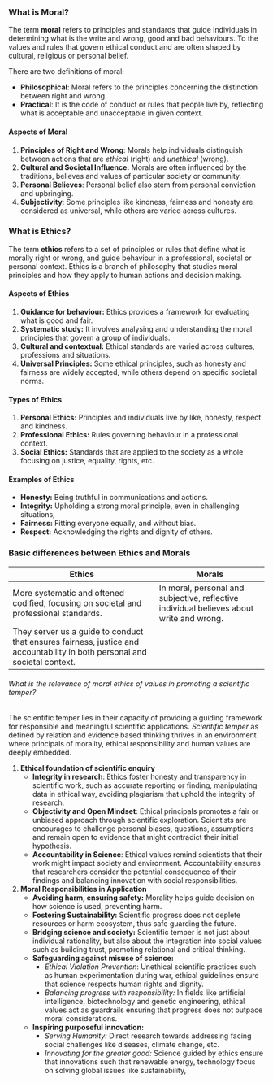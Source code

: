 ### What is **Moral**?
The term **moral** refers to principles and standards that guide individuals in determining what is the write and wrong, good and bad behaviours. To the values and rules that govern ethical conduct and are often shaped by cultural, religious or personal belief.

There are two definitions of moral:
- **Philosophical**: Moral refers to the principles concerning the distinction between right and wrong. 
- **Practical**: It is the code of conduct or rules that people live by, reflecting what is acceptable and unacceptable in given context. 

#### Aspects of Moral
1. **Principles of Right and Wrong**: Morals help individuals distinguish between actions that are *ethical* (right) and *unethical* (wrong).
2. **Cultural and Societal Influence:** Morals are often influenced by the traditions, believes and values of particular society or community.
3. **Personal Believes**: Personal belief also stem from personal conviction and upbringing. 
4. **Subjectivity**: Some principles like kindness, fairness and honesty are considered as universal, while others are varied across cultures.

### What is **Ethics**?
The term **ethics** refers to a set of principles or rules that define what is morally right or wrong, and guide behaviour in a professional, societal or personal context. Ethics is a branch of philosophy that studies moral principles and how they apply to human actions and decision making.

#### Aspects of Ethics
1. **Guidance for behaviour:** Ethics provides a framework for evaluating what is good and fair. 
2. **Systematic study:** It involves analysing and understanding the moral principles that govern a group of individuals. 
3. **Cultural and contextual:** Ethical standards are varied across cultures, professions and situations.
4. **Universal Principles:** Some ethical principles, such as honesty and fairness are widely accepted, while others depend on specific societal norms.

#### Types of Ethics
1. **Personal Ethics:** Principles and individuals live by like, honesty, respect and kindness.
2. **Professional Ethics:** Rules governing behaviour in a professional context.
3. **Social Ethics:** Standards that are applied to the society as a whole focusing on justice, equality, rights, etc. 

#### Examples of Ethics
- **Honesty:** Being truthful in communications and actions.
- **Integrity:** Upholding a strong moral principle, even in challenging situations,
- **Fairness:** Fitting everyone equally, and without bias.
- **Respect:** Acknowledging the rights and dignity of others.

### Basic differences between Ethics and Morals

| **Ethics**                                                                                                                 | **Morals**                                                                               |
| -------------------------------------------------------------------------------------------------------------------------- | ---------------------------------------------------------------------------------------- |
| More systematic and oftened codified, focusing on societal and professional standards.                                     | In moral, personal and subjective, reflective individual believes about write and wrong. |
| They server us a guide to conduct that ensures fairness, justice and accountability in both personal and societal context. |                                                                                          |

###### What is the relevance of moral ethics of values in promoting a scientific temper?
The scientific temper lies in their capacity of providing a guiding framework for responsible and meaningful scientific applications. 
*Scientific temper* as defined by relation and evidence based thinking thrives in an environment where principals of morality, ethical responsibility and human values are deeply embedded.
1. **Ethical foundation of scientific enquiry**
	- **Integrity in research**: Ethics foster honesty and transparency in scientific work, such as accurate reporting or finding, manipulating data in ethical way, avoiding plagiarism that uphold the integrity of research.
	- **Objectivity and Open Mindset**: Ethical principals promotes a fair or unbiased approach through scientific exploration. Scientists are encourages to challenge personal biases, questions, assumptions and remain open to evidence that might contradict their initial hypothesis. 
	- **Accountability in Science**: Ethical values remind scientists that their work might impact society and environment. Accountability ensures that researchers consider the potential consequence of their findings and balancing innovation with social responsibilities.
2. **Moral Responsibilities in Application**
	- **Avoiding harm, ensuring safety:** Morality helps guide decision on how science is used, preventing harm.
	- **Fostering Sustainability:** Scientific progress does not deplete resources or harm ecosystem, thus safe guarding the future.
	- **Bridging science and society:** Scientific temper is not just about individual rationality, but also about the integration into social values such as building trust, promoting relational and critical thinking. 
	- **Safeguarding against misuse of science:** 
		- *Ethical Violation Prevention*: Unethical scientific practices such as human experimentation during war, ethical guidelines ensure that science respects human rights and dignity. 
		- *Balancing progress with responsibility:* In fields like artificial intelligence, biotechnology and genetic engineering, ethical values act as guardrails ensuring that progress does not outpace moral considerations.
	- **Inspiring purposeful innovation:** 
		- *Serving Humanity:* Direct research towards addressing facing social challenges like diseases, climate change, etc.
		- *Innovating for the greater good:* Science guided by ethics ensure that innovations such that renewable energy, technology focus on solving global issues like sustainability, 